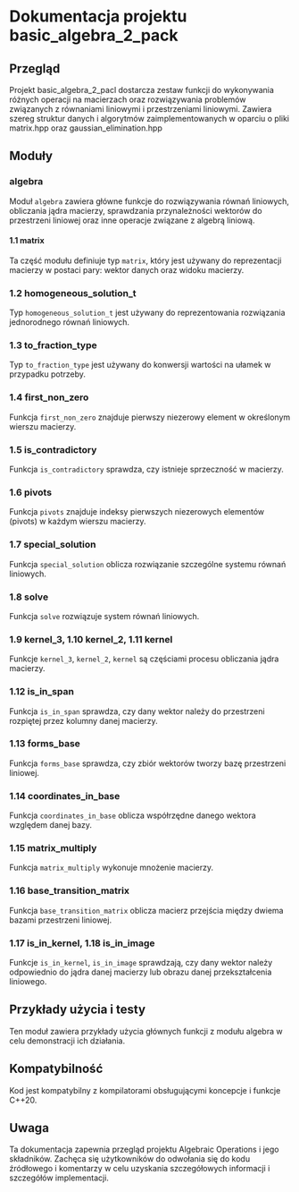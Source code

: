 # Dokumentacja projektu basic_algebra_2_pack

## Przegląd

Projekt basic_algebra_2_pacl dostarcza zestaw funkcji do wykonywania różnych operacji na macierzach oraz rozwiązywania problemów związanych z równaniami liniowymi i przestrzeniami liniowymi. Zawiera szereg struktur danych i algorytmów zaimplementowanych w oparciu o pliki matrix.hpp oraz gaussian_elimination.hpp

## Moduły

### algebra

Moduł `algebra` zawiera główne funkcje do rozwiązywania równań liniowych, obliczania jądra macierzy, sprawdzania przynależności wektorów do przestrzeni liniowej oraz inne operacje związane z algebrą liniową.

#### 1.1 matrix

 Ta część modułu definiuje typ `matrix`, który jest używany do reprezentacji macierzy w postaci pary: wektor danych oraz widoku macierzy.

### 1.2 homogeneous_solution_t

 Typ `homogeneous_solution_t` jest używany do reprezentowania rozwiązania jednorodnego równań liniowych.

### 1.3 to_fraction_type

 Typ `to_fraction_type` jest używany do konwersji wartości na ułamek w przypadku potrzeby.

### 1.4 first_non_zero

 Funkcja `first_non_zero` znajduje pierwszy niezerowy element w określonym wierszu macierzy.

### 1.5 is_contradictory

 Funkcja `is_contradictory` sprawdza, czy istnieje sprzeczność w macierzy.

### 1.6 pivots

 Funkcja `pivots` znajduje indeksy pierwszych niezerowych elementów (pivots) w każdym wierszu macierzy.

### 1.7 special_solution

 Funkcja `special_solution` oblicza rozwiązanie szczególne systemu równań liniowych.

### 1.8 solve

 Funkcja `solve` rozwiązuje system równań liniowych.

### 1.9 kernel_3, 1.10 kernel_2, 1.11 kernel

 Funkcje `kernel_3`, `kernel_2`, `kernel` są częściami procesu obliczania jądra macierzy.

### 1.12 is_in_span

 Funkcja `is_in_span` sprawdza, czy dany wektor należy do przestrzeni rozpiętej przez kolumny danej macierzy.

### 1.13 forms_base

 Funkcja `forms_base` sprawdza, czy zbiór wektorów tworzy bazę przestrzeni liniowej.

### 1.14 coordinates_in_base

 Funkcja `coordinates_in_base` oblicza współrzędne danego wektora względem danej bazy.

### 1.15 matrix_multiply

 Funkcja `matrix_multiply` wykonuje mnożenie macierzy.

### 1.16 base_transition_matrix

 Funkcja `base_transition_matrix` oblicza macierz przejścia między dwiema bazami przestrzeni liniowej.

### 1.17 is_in_kernel, 1.18 is_in_image

 Funkcje `is_in_kernel`, `is_in_image` sprawdzają, czy dany wektor należy odpowiednio do jądra danej macierzy lub obrazu danej przekształcenia liniowego.

## Przykłady użycia i testy

Ten moduł zawiera przykłady użycia głównych funkcji z modułu algebra w celu demonstracji ich działania.

## Kompatybilność

Kod jest kompatybilny z kompilatorami obsługującymi koncepcje i funkcje C++20.

## Uwaga

Ta dokumentacja zapewnia przegląd projektu Algebraic Operations i jego składników. Zachęca się użytkowników do odwołania się do kodu źródłowego i komentarzy w celu uzyskania szczegółowych informacji i szczegółów implementacji.